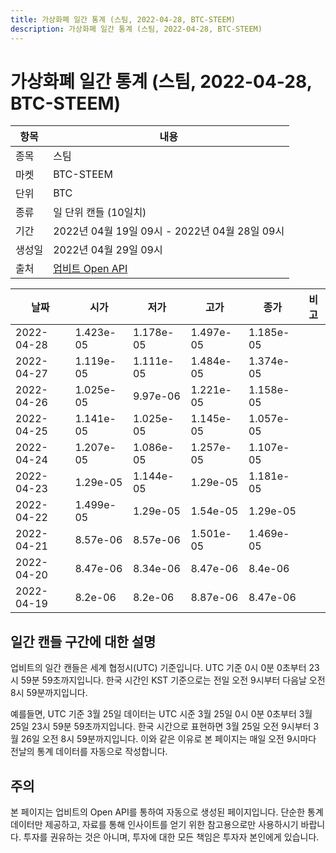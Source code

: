 ```yaml
---
title: 가상화폐 일간 통계 (스팀, 2022-04-28, BTC-STEEM)
description: 가상화폐 일간 통계 (스팀, 2022-04-28, BTC-STEEM)
---
```



가상화폐 일간 통계 (스팀, 2022-04-28, BTC-STEEM)
===

|항목|내용|
|--|--|
|종목|스팀|
|마켓|BTC-STEEM|
|단위|BTC|
|종류|일 단위 캔들 (10일치)|
|기간|2022년 04월 19일 09시 - 2022년 04월 28일 09시|
|생성일|2022년 04월 29일 09시|
|출처|[업비트 Open API](https://docs.upbit.com)|


|날짜|시가|저가|고가|종가|비고|
|--|--|--|--|--|--|
|2022-04-28|1.423e-05|1.178e-05|1.497e-05|1.185e-05|    |
|2022-04-27|1.119e-05|1.111e-05|1.484e-05|1.374e-05|    |
|2022-04-26|1.025e-05|9.97e-06|1.221e-05|1.158e-05|    |
|2022-04-25|1.141e-05|1.025e-05|1.145e-05|1.057e-05|    |
|2022-04-24|1.207e-05|1.086e-05|1.257e-05|1.107e-05|    |
|2022-04-23|1.29e-05|1.144e-05|1.29e-05|1.181e-05|    |
|2022-04-22|1.499e-05|1.29e-05|1.54e-05|1.29e-05|    |
|2022-04-21|8.57e-06|8.57e-06|1.501e-05|1.469e-05|    |
|2022-04-20|8.47e-06|8.34e-06|8.47e-06|8.4e-06|    |
|2022-04-19|8.2e-06|8.2e-06|8.87e-06|8.47e-06|    |


일간 캔들 구간에 대한 설명
---


업비트의 일간 캔들은 세계 협정시(UTC) 기준입니다. 
UTC 기준 0시 0분 0초부터 23시 59분 59초까지입니다. 
한국 시간인 KST 기준으로는 전일 오전 9시부터 다음날 오전 8시 59분까지입니다. 


예를들면, UTC 기준 3월 25일 데이터는 UTC 시준 3월 25일 0시 0분 0초부터 3월 25일 23시 59분 59초까지입니다. 
한국 시간으로 표현하면 3월 25일 오전 9시부터 3월 26일 오전 8시 59분까지입니다. 
이와 같은 이유로 본 페이지는 매일 오전 9시마다 전날의 통계 데이터를 자동으로 작성합니다. 


주의
---


본 페이지는 업비트의 Open API를 통하여 자동으로 생성된 페이지입니다. 
단순한 통계 데이터만 제공하고, 자료를 통해 인사이트를 얻기 위한 참고용으로만 사용하시기 바랍니다. 
투자를 권유하는 것은 아니며, 투자에 대한 모든 책임은 투자자 본인에게 있습니다. 

